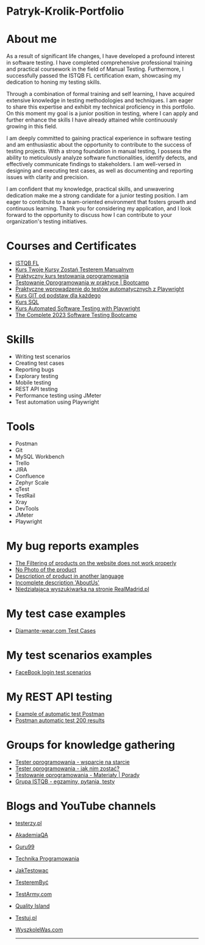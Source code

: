 # Patryk-Krolik-Portfolio

# About me
As a result of significant life changes, I have developed a profound interest in software testing. I have completed comprehensive professional training and practical coursework in the field of Manual Testing. Furthermore, I successfully passed the ISTQB FL certification exam, showcasing my dedication to honing my testing skills.

Through a combination of formal training and self learning, I have acquired extensive knowledge in testing methodologies and techniques. I am eager to share this expertise and exhibit my technical proficiency in this portfolio. On this moment my goal is a junior position in testing, where I can apply and further enhance the skills I have already attained while continuously growing in this field.

I am deeply committed to gaining practical experience in software testing and am enthusiastic about the opportunity to contribute to the success of testing projects. With a strong foundation in manual testing, I possess the ability to meticulously analyze software functionalities, identify defects, and effectively communicate findings to stakeholders. I am well-versed in designing and executing test cases, as well as documenting and reporting issues with clarity and precision.

I am confident that my knowledge, practical skills, and unwavering dedication make me a strong candidate for a junior testing position. I am eager to contribute to a team-oriented environment that fosters growth and continuous learning. Thank you for considering my application, and I look forward to the opportunity to discuss how I can contribute to your organization's testing initiatives.


# Courses and Certificates
- [ISTQB FL](https://drive.google.com/file/d/1qWQQE9YY_suNDZA-85LQENnoi4Hv4aaE/view?usp=sharing)
- [Kurs Twoje Kursy Zostań Testerem Manualnym](https://drive.google.com/file/d/1CM5jCWuj43tQC14V4Eqf1J-UTjwpdmGT/view?usp=sharing)
- [Praktyczny kurs testowania oprogramowania](https://www.udemy.com/course/praktyczny-kurs-testowania-oprogramowania/)
- [Testowanie Oprogramowania w praktyce | Bootcamp](https://www.udemy.com/course/testowanie-oprogramowania-w-praktyce-bootcamp/)
- [Praktyczne wprowadzenie do testów automatycznych z Playwright](https://www.youtube.com/playlist?list=PLfKhn9AcZ-cD2TCB__K7NP5XARaCzZYn7)
- [Kurs GIT od podstaw dla każdego](https://www.udemy.com/course/git-od-podstaw-dla-kazdego/)
- [Kurs SQL](https://www.udemy.com/course/learn-mysql-for-beginners/)
- [Kurs Automated Software Testing with Playwright](https://www.udemy.com/course/automated-software-testing-with-playwright/)
- [The Complete 2023 Software Testing Bootcamp](https://www.udemy.com/course/testerbootcamp/)


# Skills
- Writing test scenarios
- Creating test cases
- Reporting bugs
- Explorary testing
- Mobile testing
- REST API testing
- Performance testing using JMeter
- Test automation using Playwright


# Tools

- Postman
- Git
- MySQL Workbench
- Trello
- JIRA
- Confluence
- Zephyr Scale
- qTest
- TestRail
- Xray
- DevTools
- JMeter
- Playwright 

# My bug reports examples
- [The Filtering of products on the website does not work properly](https://drive.google.com/file/d/1gZZF1VT_KUI5O_LovQkmHNcTvhWfLa2v/view?usp=sharing)
- [No Photo of the product](https://drive.google.com/file/d/1E2uRweg7QlRSck9NmhNuhMRszzkRt1Pe/view?usp=sharing)
- [Description of product in another language](https://drive.google.com/file/d/1zZ8sNyeZ-eDABq3MS_69D1kam3L2_mFB/view?usp=sharing)
- [Incomplete description 'AboutUs'](https://drive.google.com/file/d/1R_FpSZFg_13okWraR-XOXjBjaDWwpJQv/view?usp=sharing)
- [Niedziałająca wyszukiwarka na stronie RealMadrid.pl](https://drive.google.com/file/d/1u00AonPdTfjq8gSX0p0l1NnT64Eo2Y3w/view?usp=sharing)


# My test case examples
- [Diamante-wear.com Test Cases](https://docs.google.com/spreadsheets/d/175HFnOQSHxk7ivAjmMBkFwUMVncC0h4uydUBGULE_Ps/edit?usp=sharing) 


# My test scenarios examples
- [FaceBook login test scenarios](https://trello.com/c/kpjESCHF)

# My REST API testing  
- [Example of automatic test Postman](https://drive.google.com/file/d/1mg5AvwEHYgsDvGI9F4Mt9fTdhrt18Y8g/view?usp=sharing)
- [Postman automatic test 200 results](https://drive.google.com/file/d/1lJpGzf8ps8GEO0afOaIT_b9oKJkg4wYi/view?usp=sharing)

# Groups for knowledge gathering

* [Tester oprogramowania - wsparcie na starcie](https://www.facebook.com/groups/testeroprogramowania/?ref=group_header)
* [Tester oprogramowania - jak nim zostać?](https://www.facebook.com/groups/531570473876610/?ref=group_header)
* [Testowanie oprogramowania - Materiały | Porady](https://www.facebook.com/groups/testowanie/)
* [Grupa ISTQB - egzaminy, pytania, testy](https://www.facebook.com/groups/194288250951242/)


# Blogs and YouTube channels

* [testerzy.pl](http://testerzy.pl)
* [AkademiaQA](https://www.youtube.com/@akademiaqa)
* [Guru99](https://www.youtube.com/@guru99com)
* [Technika Programowania](https://www.youtube.com/@TechnikaProgramowania)
* [JakTestowac](https://www.youtube.com/@jaktestowac/)
* [TesteremByć](https://testerembyc.pl/)
* [TestArmy.com](https://testarmy.com/pl/blog)
* [Quality Island](https://www.youtube.com/@quality_island)
* [Testuj.pl](https://testuj.pl/blog/)
* [WyszkoleWas.com](https://www.wyszkolewas.com.pl/blog/)

  _________________________________________________________________________________________________________
